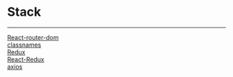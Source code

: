 # Stack

<hr>

[React-router-dom](https://github.com/ReactTraining/react-router/tree/master/packages/react-router-dom)
<br>
[classnames](https://github.com/JedWatson/classnames#readme)
<br>
[Redux](https://github.com/reduxjs/redux)
<br>
[React-Redux](https://github.com/reduxjs/react-redux)
<br>
[axios](https://github.com/axios/axios)
